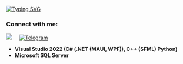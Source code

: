 
[![Typing SVG](https://readme-typing-svg.demolab.com?font=Fira+Code&pause=1000&color=000080&width=435&lines=Hi%2C+I'm+Nika+%5E3)](https://git.io/typing-svg)

### Connect with me:
<a href="mailto:nika.ulasik@gmail.com?subject=Hello%20Ileri,%20From%20Github"><img src="https://img.shields.io/badge/gmail-%23D14836.svg?&style=for-the-badge&logo=gmail&logoColor=white" /></a>&nbsp;&nbsp;&nbsp;&nbsp;
<a href="https://telegram.me/nikyn4ik"><img alt="Telegram" src="https://img.shields.io/badge/Telegram-2CA5E0?logo=telegram&logoColor=white" /></a>


-  **Visual Studio 2022 (C# (.NET (MAUI, WPF)), C++ (SFML)  Python)**
-  **Microsoft SQL Server**
